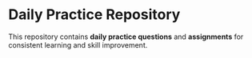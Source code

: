 # Daily Practice Repository  

This repository contains **daily practice questions** and **assignments** for consistent learning and skill improvement. 
